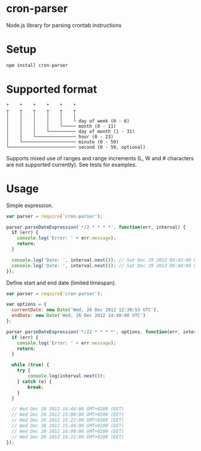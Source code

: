 cron-parser
================

Node.js library for parsing crontab instructions

Setup
========
```bash 
npm install cron-parser
```

Supported format
========

```
*    *    *    *    *    *
┬    ┬    ┬    ┬    ┬    ┬
│    │    │    │    │    |
│    │    │    │    │    └ day of week (0 - 6)
│    │    │    │    └───── month (0 - 11)
│    │    │    └────────── day of month (1 - 31)
│    │    └─────────────── hour (0 - 23)
│    └──────────────────── minute (0 - 59)
└───────────────────────── second (0 - 59, optional)
```

Supports mixed use of ranges and range increments (L, W and # characters are not supported currently). See tests for examples.

Usage
========

Simple expression.

```javascript 
var parser = require('cron-parser');

parser.parseDateExpression('*/2 * * * *', function(err, interval) {
  if (err) {
    console.log('Error: ' + err.message);
    return;
  }

  console.log('Date: ', interval.next()); // Sat Dec 29 2012 00:42:00 GMT+0200 (EET)
  console.log('Date: ', interval.next()); // Sat Dec 29 2012 00:44:00 GMT+0200 (EET)
});
```

Define start and end date (limited timespan).

```javascript 
var parser = require('cron-parser');

var options = {
  currentDate: new Date('Wed, 26 Dec 2012 12:38:53 UTC'),
  endDate: new Date('Wed, 26 Dec 2012 14:40:00 UTC')
};

parser.parseDateExpression('*/22 * * * *', options, function(err, interval) {
  if (err) {
    console.log('Error: ' + err.message);
    return;
  }

  while (true) {
    try {
  		console.log(interval.next());
  	} catch (e) {
  		break;
  	}
  }

  // Wed Dec 26 2012 14:44:00 GMT+0200 (EET)
  // Wed Dec 26 2012 15:00:00 GMT+0200 (EET)
  // Wed Dec 26 2012 15:22:00 GMT+0200 (EET)
  // Wed Dec 26 2012 15:44:00 GMT+0200 (EET)
  // Wed Dec 26 2012 16:00:00 GMT+0200 (EET)
  // Wed Dec 26 2012 16:22:00 GMT+0200 (EET)
});
```
